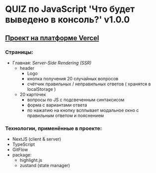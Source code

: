 # QUIZ по JavaScript 'Что будет выведено в консоль?' v1.0.0

## [Проект на платформе Vercel](https://quiz-nextjs-zustand.vercel.app/)

### Страницы:

- Главная: *Server-Side Rendering (SSR)*
    - header
        - Logo
        - кнопка получения 20 случайных вопросов
        - счётчик правильных / неправильных ответов ( хранятся в localStorage )
    - 20 карточек
        - вопросы по JS с подсвеченным синтаксисом
        - форма с вариантами ответа
        - по нажатию на кнопку всплывает модальное окно с правильным ответом и пояснением

### Технологии, применённые в проекте:

- NextJS (client & server)
- TypeScript
- GitFlow
- package:
    - highlight.js
    - zustand (state manager)
